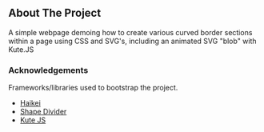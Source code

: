 ## About The Project

A simple webpage demoing how to create various curved border sections within a page using CSS and SVG's, including an animated SVG "blob" with Kute.JS

### Acknowledgements

Frameworks/libraries used to bootstrap the project.

* [Haikei](https://haikei.app/)
* [Shape Divider](https://www.shapedivider.app/)
* [Kute JS](https://thednp.github.io/kute.js/)
